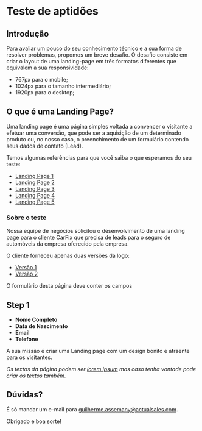 # Teste de aptidões

## Introdução
Para avaliar um pouco do seu conhecimento técnico e a sua forma de resolver problemas, propomos um breve desafio.
O desafio consiste em criar o layout de uma landing-page em três formatos diferentes que equivalem a sua responsividade:

- 767px para o mobile;
- 1024px para o tamanho intermediário;
- 1920px para o desktop;


##  O que é uma Landing Page?
Uma landing page é uma página simples voltada a convencer o visitante a efetuar uma conversão,
que pode ser a aquisição de um determinado produto ou, no nosso caso, o preenchimento de um
formulário contendo seus dados de contato (Lead).

Temos algumas referências para que você saiba o que esperamos do seu teste:
* [Landing Page 1](referencias/LP-fiat-financiamento-1920x1080px.jpg)
* [Landing Page 2](referencias/LP-banneg-1920px.jpg)
* [Landing Page 3](referencias/LP-open-park-zumba-1920x1080.jpg)
* [Landing Page 4](referencias/LP-peugeot-208-1920px.jpg)
* [Landing Page 5](referencias/LP-sabado-1920px.jpg)

### Sobre o teste
Nossa equipe de negócios solicitou o desenvolvimento de uma landing page para o cliente CarFix que precisa de leads para o seguro de automóveis da empresa oferecido pela empresa.

O cliente forneceu apenas duas versões da logo:
* [Versão 1](carfix/logo-carfix-blue.png)
* [Versão 2](carfix/logo-carfix-white.png)

O formulário desta página deve conter os campos
## Step 1
- **Nome Completo** 
- **Data de Nascimento**
- **Email**
- **Telefone**

A sua missão é criar uma Landing page com um design bonito e atraente para os visitantes.

*Os textos da página podem ser [lorem ipsum](https://br.lipsum.com/) mas caso tenha vontade pode criar os textos também.*

## Dúvidas?
É só mandar um e-mail para <guilherme.assemany@actualsales.com>.

Obrigado e boa sorte!
